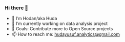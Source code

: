 ### Hi there 👋

- 🔭 I’m Hodan/aka Huda
- 🌱 I’m currently working on data analysis project
- 🥅 Goals: Contribute more to Open Source projects
- 📫 How to reach me: hudayusuf.analytics@gmail.com
